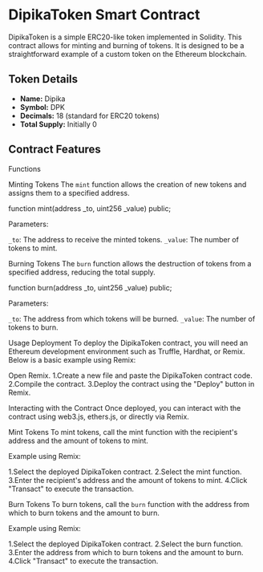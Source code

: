 # DipikaToken Smart Contract

DipikaToken is a simple ERC20-like token implemented in Solidity. This contract allows for minting and burning of tokens. It is designed to be a straightforward example of a custom token on the Ethereum blockchain.

## Token Details

- **Name:** Dipika
- **Symbol:** DPK
- **Decimals:** 18 (standard for ERC20 tokens)
- **Total Supply:** Initially 0

## Contract Features

Functions

Minting Tokens
The `mint` function allows the creation of new tokens and assigns them to a specified address.

function mint(address _to, uint256 _value) public;

Parameters:

`_to`: The address to receive the minted tokens.
`_value`: The number of tokens to mint.

Burning Tokens
The `burn` function allows the destruction of tokens from a specified address, reducing the total supply.

function burn(address _to, uint256 _value) public;

Parameters:

`_to`: The address from which tokens will be burned.
`_value`: The number of tokens to burn.

Usage
Deployment
To deploy the DipikaToken contract, you will need an Ethereum development environment such as Truffle, Hardhat, or Remix. Below is a basic example using Remix:

Open Remix.
1.Create a new file and paste the DipikaToken contract code.
2.Compile the contract.
3.Deploy the contract using the "Deploy" button in Remix.

Interacting with the Contract
Once deployed, you can interact with the contract using web3.js, ethers.js, or directly via Remix.

Mint Tokens
To mint tokens, call the mint function with the recipient's address and the amount of tokens to mint.

Example using Remix:

1.Select the deployed DipikaToken contract.
2.Select the mint function.
3.Enter the recipient's address and the amount of tokens to mint.
4.Click "Transact" to execute the transaction.

Burn Tokens
To burn tokens, call the `burn` function with the address from which to burn tokens and the amount to burn.

Example using Remix:

1.Select the deployed DipikaToken contract.
2.Select the burn function.
3.Enter the address from which to burn tokens and the amount to burn.
4.Click "Transact" to execute the transaction.
